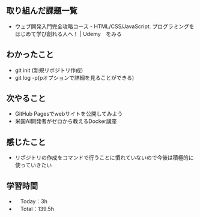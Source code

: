 ## 取り組んだ課題一覧
- ウェブ開発入門完全攻略コース - HTML/CSS/JavaScript. プログラミングをはじめて学び創れる人へ！ | Udemy　をみる

## わかったこと
- git init (新規リポジトリ作成)
- git log -p(pオプションで詳細を見ることができる)
    
## 次やること
- GitHub Pagesでwebサイトを公開してみよう
- 米国AI開発者がゼロから教えるDocker講座

## 感じたこと
- リポジトリの作成をコマンドで行うことに慣れていないので今後は積極的に使っていきたい

## 学習時間
- 　Today：3h
- 　Total：139.5h
